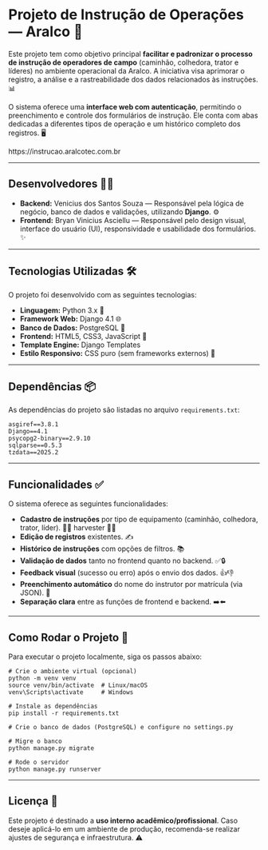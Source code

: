 <h1>Projeto de Instrução de Operações — Aralco 📝</h1>

<p>Este projeto tem como objetivo principal <b>facilitar e padronizar o processo de instrução de operadores de campo</b> (caminhão, colhedora, trator e líderes) no ambiente operacional da Aralco. A iniciativa visa aprimorar o registro, a análise e a rastreabilidade dos dados relacionados às instruções. 📊</p>

<p>O sistema oferece uma <b>interface web com autenticação</b>, permitindo o preenchimento e controle dos formulários de instrução. Ele conta com abas dedicadas a diferentes tipos de operação e um histórico completo dos registros. 🖥️</p>

<p> https://instrucao.aralcotec.com.br </p>

<hr>

<h2>Desenvolvedores 🧑‍💻</h2>

<ul>
    <li><b>Backend:</b> Venicius dos Santos Souza — Responsável pela lógica de negócio, banco de dados e validações, utilizando <b>Django</b>. ⚙️</li>
    <li><b>Frontend:</b> Bryan Vinicius Asciellu — Responsável pelo design visual, interface do usuário (UI), responsividade e usabilidade dos formulários. ✨</li>
</ul>

<hr>

<h2>Tecnologias Utilizadas 🛠️</h2>

<p>O projeto foi desenvolvido com as seguintes tecnologias:</p>

<ul>
    <li><b>Linguagem:</b> Python 3.x 🐍</li>
    <li><b>Framework Web:</b> Django 4.1 🌐</li>
    <li><b>Banco de Dados:</b> PostgreSQL 🐘</li>
    <li><b>Frontend:</b> HTML5, CSS3, JavaScript 🎨</li>
    <li><b>Template Engine:</b> Django Templates</li>
    <li><b>Estilo Responsivo:</b> CSS puro (sem frameworks externos) 📱</li>
</ul>

<hr>

<h2>Dependências 📦</h2>

<p>As dependências do projeto são listadas no arquivo <code>requirements.txt</code>:</p>

<pre><code class="language-txt">asgiref==3.8.1
Django==4.1
psycopg2-binary==2.9.10
sqlparse==0.5.3
tzdata==2025.2
</code></pre>

<hr>

<h2>Funcionalidades ✅</h2>

<p>O sistema oferece as seguintes funcionalidades:</p>

<ul>
    <li><b>Cadastro de instruções</b> por tipo de equipamento (caminhão, colhedora, trator, líder). 🚛🚜 harvester 👨‍✈️</li>
    <li><b>Edição de registros</b> existentes. ✍️</li>
    <li><b>Histórico de instruções</b> com opções de filtros. 📚</li>
    <li><b>Validação de dados</b> tanto no frontend quanto no backend. ✅🔒</li>
    <li><b>Feedback visual</b> (sucesso ou erro) após o envio dos dados. 👍👎</li>
    <li><b>Preenchimento automático</b> do nome do instrutor por matrícula (via JSON). 📝</li>
    <li><b>Separação clara</b> entre as funções de frontend e backend. ➡️⬅️</li>
</ul>

<hr>

<h2>Como Rodar o Projeto 🚀</h2>

<p>Para executar o projeto localmente, siga os passos abaixo:</p>

<pre><code class="language-bash"># Crie o ambiente virtual (opcional)
python -m venv venv
source venv/bin/activate  # Linux/macOS
venv\Scripts\activate     # Windows

# Instale as dependências
pip install -r requirements.txt

# Crie o banco de dados (PostgreSQL) e configure no settings.py

# Migre o banco
python manage.py migrate

# Rode o servidor
python manage.py runserver
</code></pre>

<hr>

<h2>Licença 📄</h2>

<p>Este projeto é destinado a <b>uso interno acadêmico/profissional</b>. Caso deseje aplicá-lo em um ambiente de produção, recomenda-se realizar ajustes de segurança e infraestrutura. ⚠️</p>
